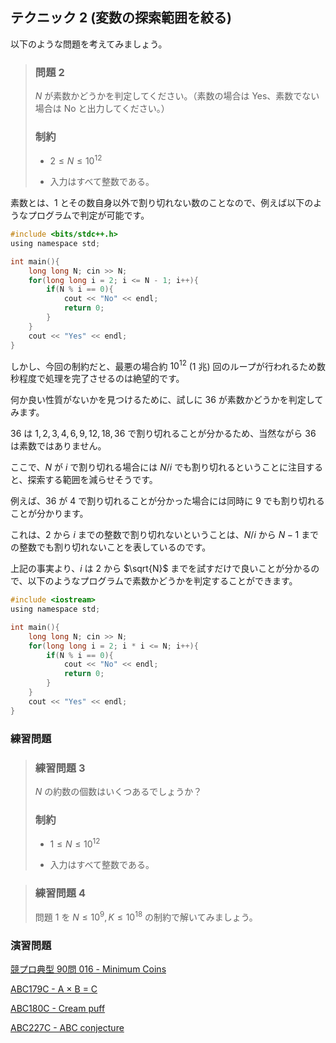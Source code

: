 ## テクニック 2 (変数の探索範囲を絞る)

以下のような問題を考えてみましょう。

> ### 問題 2
>
> $N$ が素数かどうかを判定してください。（素数の場合は Yes、素数でない場合は No と出力してください。）
>
> ### 制約
>
> - $2 \leq N \leq 10^{12}$
>
> - 入力はすべて整数である。

素数とは、$1$ とその数自身以外で割り切れない数のことなので、例えば以下のようなプログラムで判定が可能です。

```c
#include <bits/stdc++.h>
using namespace std;

int main(){
    long long N; cin >> N;
    for(long long i = 2; i <= N - 1; i++){
        if(N % i == 0){
            cout << "No" << endl;
            return 0;
        }
    }
    cout << "Yes" << endl;
}
```

しかし、今回の制約だと、最悪の場合約 $10^{12}$ ($1$ 兆) 回のループが行われるため数秒程度で処理を完了させるのは絶望的です。

何か良い性質がないかを見つけるために、試しに $36$ が素数かどうかを判定してみます。

$36$ は $1, 2, 3, 4, 6, 9, 12, 18, 36$ で割り切れることが分かるため、当然ながら $36$ は素数ではありません。

ここで、$N$ が $i$ で割り切れる場合には $N/i$ でも割り切れるということに注目すると、探索する範囲を減らせそうです。

例えば、$36$ が $4$ で割り切れることが分かった場合には同時に $9$ でも割り切れることが分かります。

これは、$2$ から $i$ までの整数で割り切れないということは、$N/i$ から $N - 1$ までの整数でも割り切れないことを表しているのです。

上記の事実より、$i$ は $2$ から $\sqrt{N}$ までを試すだけで良いことが分かるので、以下のようなプログラムで素数かどうかを判定することができます。

```c
#include <iostream>
using namespace std;

int main(){
    long long N; cin >> N;
    for(long long i = 2; i * i <= N; i++){
        if(N % i == 0){
            cout << "No" << endl;
            return 0;
        }
    }
    cout << "Yes" << endl;
}
```

### 練習問題

> ### 練習問題 3
>
> $N$ の約数の個数はいくつあるでしょうか？
>
> ### 制約
>
> - $1 \leq N \leq 10^{12}$
>
> - 入力はすべて整数である。

> ### 練習問題 4
>
> 問題 $1$ を $N \leq 10^9, K \leq 10^{18}$ の制約で解いてみましょう。

### 演習問題

[競プロ典型 90問 016 - Minimum Coins](https://atcoder.jp/contests/typical90/tasks/typical90_p)

[ABC179C - A × B = C](https://atcoder.jp/contests/abc179/tasks/abc179_c)

[ABC180C - Cream puff](https://atcoder.jp/contests/abc180/tasks/abc180_c)

[ABC227C - ABC conjecture](https://atcoder.jp/contests/abc227/tasks/abc227_c)
